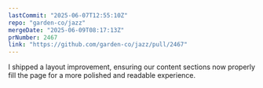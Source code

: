 ```yaml
---
lastCommit: "2025-06-07T12:55:10Z"
repo: "garden-co/jazz"
mergeDate: "2025-06-09T08:17:13Z"
prNumber: 2467
link: "https://github.com/garden-co/jazz/pull/2467"
---
```


I shipped a layout improvement, ensuring our content sections now properly fill the page for a more polished and readable experience.